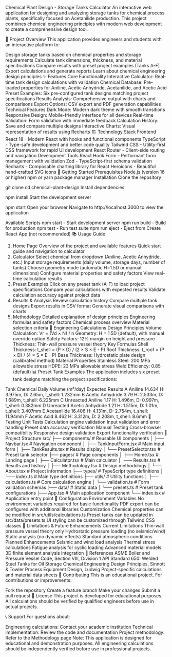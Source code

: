 Chemical Plant Design - Storage Tanks Calculator
An interactive web application for designing and analyzing storage tanks for chemical process plants, specifically focused on Acetanilide production. This project combines chemical engineering principles with modern web development to create a comprehensive design tool.

🎯 Project Overview
This application provides engineers and students with an interactive platform to:

Design storage tanks based on chemical properties and storage requirements
Calculate tank dimensions, thickness, and material specifications
Compare results with preset project examples (Tanks A-F)
Export calculations and generate reports
Learn about chemical engineering design principles
✨ Features
Core Functionality
Interactive Calculator: Real-time tank design calculations with validation
Chemical Database: Pre-loaded properties for Aniline, Acetic Anhydride, Acetanilide, and Acetic Acid
Preset Examples: Six pre-configured tank designs matching project specifications
Results Analysis: Comprehensive output with charts and comparisons
Export Options: CSV export and PDF generation capabilities
Technical Features
Dark Mode: Modern dark theme with smooth transitions
Responsive Design: Mobile-friendly interface for all devices
Real-time Validation: Form validation with immediate feedback
Calculation History: Save and compare multiple designs
Interactive Charts: Visual representation of results using Recharts
🏗️ Technology Stack
Frontend
React 18 - Modern React with hooks and functional components
TypeScript - Type-safe development and better code quality
Tailwind CSS - Utility-first CSS framework for rapid UI development
React Router - Client-side routing and navigation
Development Tools
React Hook Form - Performant form management with validation
Zod - TypeScript-first schema validation
Recharts - Composable charting library for React
Heroicons - Beautiful hand-crafted SVG icons
🚀 Getting Started
Prerequisites
Node.js (version 16 or higher)
npm or yarn package manager
Installation
Clone the repository

git clone <repository-url>
cd chemical-plant-design
Install dependencies

npm install
Start the development server

npm start
Open your browser Navigate to http://localhost:3000 to view the application

Available Scripts
npm start - Start development server
npm run build - Build for production
npm test - Run test suite
npm run eject - Eject from Create React App (not recommended)
📚 Usage Guide
1. Home Page
Overview of the project and available features
Quick start guide and navigation to calculator
2. Calculator
Select chemical from dropdown (Aniline, Acetic Anhydride, etc.)
Input storage requirements (daily volume, storage days, number of tanks)
Choose geometry mode (automatic H=1.5D or manual dimensions)
Configure material properties and safety factors
View real-time calculation results
3. Preset Examples
Click on any preset tank (A-F) to load project specifications
Compare your calculations with expected results
Validate calculation accuracy against project data
4. Results & Analysis
Review calculation history
Compare multiple tank designs
Export results in CSV format
Generate visual comparisons with charts
5. Methodology
Detailed explanation of design principles
Engineering formulas and safety factors
Chemical process overview
Material selection criteria
🔬 Engineering Calculations
Design Principles
Volume Calculation: Vr = (Vd × N) / n
Geometry: H = 1.5D (default), with manual override option
Safety Factors: 12% margin on height and pressure
Thickness: Thin-wall pressure vessel theory
Key Formulas
Shell Thickness: t_shell = (P × D) / (2 × S × E - P)
Roof Thickness: t_roof = (P × D) / (4 × S × E - P)
Base Thickness: Hydrostatic plate design (calibrated method)
Material Properties
Stainless Steel: 200 MPa allowable stress
HDPE: 23 MPa allowable stress
Weld Efficiency: 0.85 (default)
📊 Preset Tank Examples
The application includes six preset tank designs matching the project specifications:

Tank	Chemical	Daily Volume (m³/day)	Expected Results
A	Aniline	14.634	H: 3.975m, D: 2.65m, t_shell: 1.232mm
B	Acetic Anhydride	3.79	H: 2.533m, D: 1.689m, t_shell: 6.225mm
C	Unreacted Aniline	1.17	H: 1.496m, D: 0.997m, t_shell: 0.382mm
D	Unreacted Acetic Anhydride	1.21	H: 1.515m, D: 1.01m, t_shell: 3.407mm
E	Acetanilide	16.406	H: 4.131m, D: 2.754m, t_shell: 11.94mm
F	Acetic Acid	8.462	H: 3.312m, D: 2.208m, t_shell: 8.6mm
🧪 Testing
Unit Tests
Calculation engine validation
Input validation and error handling
Preset data accuracy verification
Manual Testing
Cross-browser compatibility
Responsive design validation
Export functionality verification
📁 Project Structure
src/
├── components/          # Reusable UI components
│   ├── Navbar.tsx      # Navigation component
│   ├── TankInputForm.tsx # Main input form
│   ├── TankResults.tsx # Results display
│   └── PresetSelector.tsx # Preset tank selector
├── pages/              # Page components
│   ├── Home.tsx        # Landing page
│   ├── Calculator.tsx  # Main calculator
│   ├── Results.tsx     # Results and history
│   ├── Methodology.tsx # Design methodology
│   └── About.tsx       # Project information
├── types/              # TypeScript type definitions
│   └── index.ts        # Main type definitions
├── utils/              # Utility functions
│   ├── calculations.ts # Core calculation engine
│   └── validation.ts   # Form validation schemas
├── data/               # Static data
│   └── presets.ts      # Preset tank configurations
├── App.tsx             # Main application component
└── index.tsx           # Application entry point
🔧 Configuration
Environment Variables
No environment variables required for basic functionality
PDF export can be configured with additional libraries
Customization
Chemical properties can be modified in src/utils/calculations.ts
Preset tanks can be updated in src/data/presets.ts
UI styling can be customized through Tailwind CSS classes
🚧 Limitations & Future Enhancements
Current Limitations
Thin-wall pressure vessel theory only
Hydrostatic pressure loading (no seismic/wind)
Static analysis (no dynamic effects)
Standard atmospheric conditions
Planned Enhancements
Seismic and wind load analysis
Thermal stress calculations
Fatigue analysis for cyclic loading
Advanced material models
3D finite element analysis integration
📖 References
ASME Boiler and Pressure Vessel Code, Section VIII, Division 1
API Standard 650: Welded Steel Tanks for Oil Storage
Chemical Engineering Design Principles, Sinnott & Towler
Process Equipment Design, Ludwig
Project-specific calculations and material data sheets
🤝 Contributing
This is an educational project. For contributions or improvements:

Fork the repository
Create a feature branch
Make your changes
Submit a pull request
📄 License
This project is developed for educational purposes. All calculations should be verified by qualified engineers before use in actual projects.

📞 Support
For questions about:

Engineering calculations: Contact your academic institution
Technical implementation: Review the code and documentation
Project methodology: Refer to the Methodology page
Note: This application is designed for educational and demonstration purposes. All engineering calculations should be independently verified before use in professional projects.
